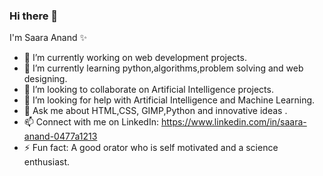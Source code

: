 ### Hi there 👋

<p>
I'm Saara Anand ✨ 

- 🔭 I’m currently working on web development projects.
- 🌱 I’m currently learning python,algorithms,problem solving and web designing.
- 👯 I’m looking to collaborate on Artificial Intelligence projects.
- 🤔 I’m looking for help with Artificial Intelligence and Machine Learning.
- 💬 Ask me about HTML,CSS, GIMP,Python and innovative ideas .
- 📫 Connect with me on LinkedIn: https://www.linkedin.com/in/saara-anand-0477a1213
- ⚡ Fun fact: A good orator who is self motivated and a science enthusiast.
</p>
